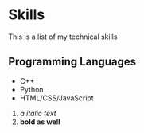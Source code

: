 # Skills

This is a list of my technical skills

## Programming Languages
- C++
- Python
- HTML/CSS/JavaScript

1. *a italic text*
2. **bold as well**



